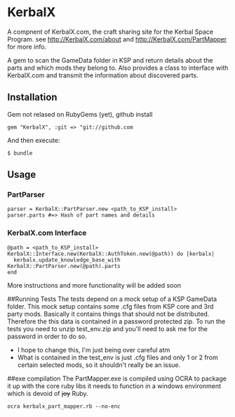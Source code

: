 # KerbalX

A compnent of KerbalX.com, the craft sharing site for the Kerbal Space Program.
see http://KerbalX.com/about and http://KerbalX.com/PartMapper for more info.


A gem to scan the GameData folder in KSP and return details about the parts and which mods they belong to.
Also provides a class to interface with KerbalX.com and transmit the information about discovered parts.


## Installation
Gem not relased on RubyGems (yet), github install

    gem "KerbalX", :git => "git://github.com

And then execute:

    $ bundle

## Usage

### PartParser

    parser = KerbalX::PartParser.new <path_to_KSP_install>
    parser.parts #=> Hash of part names and details 
      
### KerbalX.com Interface      

    @path = <path_to_KSP_install>
    KerbalX::Interface.new(KerbalX::AuthToken.new(@path)) do |kerbalx|
      kerbalx.update_knowledge_base_with KerbalX::PartParser.new(@path).parts
    end
    
More instructions and more functionality will be added soon    



##Running Tests
The tests depend on a mock setup of a KSP GameData folder.  This mock setup contains some .cfg files from KSP core and 3rd party mods.
Basically it contains things that should not be distributed.  Therefore the this data is contained in a password protected zip.
To run the tests you need to unzip test_env.zip and you'll need to ask me for the password in order to do so.

- I hope to change this, I'm just being over careful atm
- What is contained in the test_env is just .cfg files and only 1 or 2 from certain selected mods, so it shouldn't really be an issue.


##exe compilation
The PartMapper.exe is compiled using OCRA to package it up with the core ruby libs it needs to function in a windows environment which is devoid of ~~joy~~ Ruby.
    
    ocra kerbalx_part_mapper.rb --no-enc
